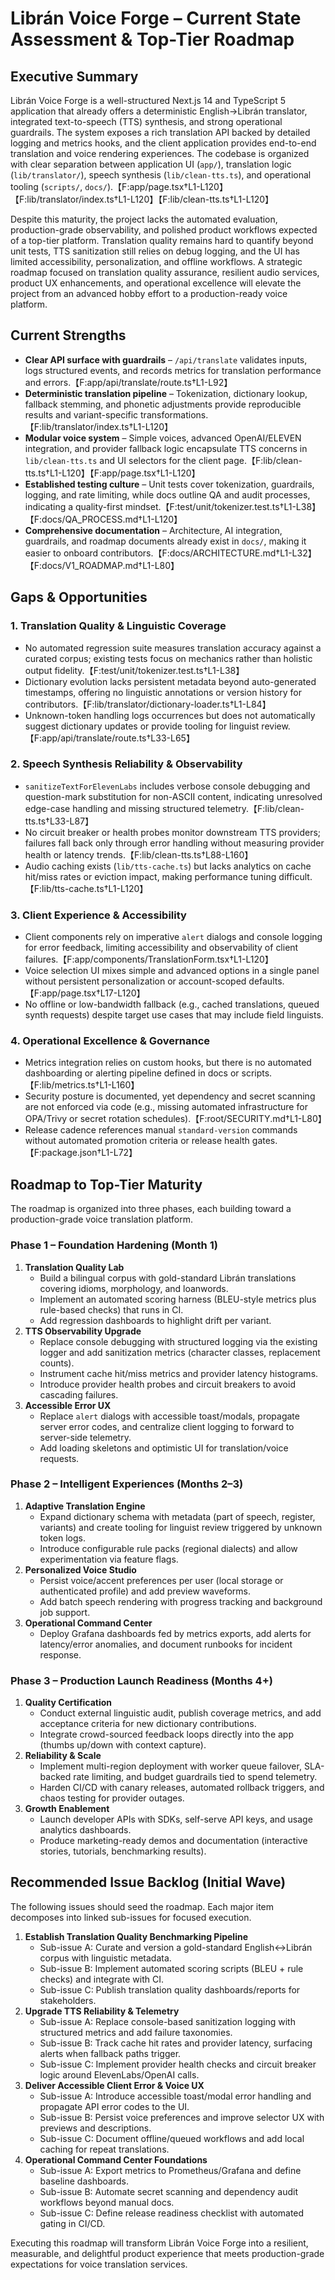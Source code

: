# Librán Voice Forge – Current State Assessment & Top-Tier Roadmap

## Executive Summary
Librán Voice Forge is a well-structured Next.js 14 and TypeScript 5 application that already offers a deterministic English→Librán translator, integrated text-to-speech (TTS) synthesis, and strong operational guardrails. The system exposes a rich translation API backed by detailed logging and metrics hooks, and the client application provides end-to-end translation and voice rendering experiences. The codebase is organized with clear separation between application UI (`app/`), translation logic (`lib/translator/`), speech synthesis (`lib/clean-tts.ts`), and operational tooling (`scripts/`, `docs/`).【F:app/page.tsx†L1-L120】【F:lib/translator/index.ts†L1-L120】【F:lib/clean-tts.ts†L1-L120】

Despite this maturity, the project lacks the automated evaluation, production-grade observability, and polished product workflows expected of a top-tier platform. Translation quality remains hard to quantify beyond unit tests, TTS sanitization still relies on debug logging, and the UI has limited accessibility, personalization, and offline workflows. A strategic roadmap focused on translation quality assurance, resilient audio services, product UX enhancements, and operational excellence will elevate the project from an advanced hobby effort to a production-ready voice platform.

## Current Strengths
- **Clear API surface with guardrails** – `/api/translate` validates inputs, logs structured events, and records metrics for translation performance and errors.【F:app/api/translate/route.ts†L1-L92】
- **Deterministic translation pipeline** – Tokenization, dictionary lookup, fallback stemming, and phonetic adjustments provide reproducible results and variant-specific transformations.【F:lib/translator/index.ts†L1-L120】
- **Modular voice system** – Simple voices, advanced OpenAI/ELEVEN integration, and provider fallback logic encapsulate TTS concerns in `lib/clean-tts.ts` and UI selectors for the client page.【F:lib/clean-tts.ts†L1-L120】【F:app/page.tsx†L1-L120】
- **Established testing culture** – Unit tests cover tokenization, guardrails, logging, and rate limiting, while docs outline QA and audit processes, indicating a quality-first mindset.【F:test/unit/tokenizer.test.ts†L1-L38】【F:docs/QA_PROCESS.md†L1-L120】
- **Comprehensive documentation** – Architecture, AI integration, guardrails, and roadmap documents already exist in `docs/`, making it easier to onboard contributors.【F:docs/ARCHITECTURE.md†L1-L32】【F:docs/V1_ROADMAP.md†L1-L80】

## Gaps & Opportunities
### 1. Translation Quality & Linguistic Coverage
- No automated regression suite measures translation accuracy against a curated corpus; existing tests focus on mechanics rather than holistic output fidelity.【F:test/unit/tokenizer.test.ts†L1-L38】
- Dictionary evolution lacks persistent metadata beyond auto-generated timestamps, offering no linguistic annotations or version history for contributors.【F:lib/translator/dictionary-loader.ts†L1-L84】
- Unknown-token handling logs occurrences but does not automatically suggest dictionary updates or provide tooling for linguist review.【F:app/api/translate/route.ts†L33-L65】

### 2. Speech Synthesis Reliability & Observability
- `sanitizeTextForElevenLabs` includes verbose console debugging and question-mark substitution for non-ASCII content, indicating unresolved edge-case handling and missing structured telemetry.【F:lib/clean-tts.ts†L33-L87】
- No circuit breaker or health probes monitor downstream TTS providers; failures fall back only through error handling without measuring provider health or latency trends.【F:lib/clean-tts.ts†L88-L160】
- Audio caching exists (`lib/tts-cache.ts`) but lacks analytics on cache hit/miss rates or eviction impact, making performance tuning difficult.【F:lib/tts-cache.ts†L1-L120】

### 3. Client Experience & Accessibility
- Client components rely on imperative `alert` dialogs and console logging for error feedback, limiting accessibility and observability of client failures.【F:app/components/TranslationForm.tsx†L1-L120】
- Voice selection UI mixes simple and advanced options in a single panel without persistent personalization or account-scoped defaults.【F:app/page.tsx†L17-L120】
- No offline or low-bandwidth fallback (e.g., cached translations, queued synth requests) despite target use cases that may include field linguists.

### 4. Operational Excellence & Governance
- Metrics integration relies on custom hooks, but there is no automated dashboarding or alerting pipeline defined in docs or scripts.【F:lib/metrics.ts†L1-L160】
- Security posture is documented, yet dependency and secret scanning are not enforced via code (e.g., missing automated infrastructure for OPA/Trivy or secret rotation schedules).【F:root/SECURITY.md†L1-L80】
- Release cadence references manual `standard-version` commands without automated promotion criteria or release health gates.【F:package.json†L1-L72】

## Roadmap to Top-Tier Maturity
The roadmap is organized into three phases, each building toward a production-grade voice translation platform.

### Phase 1 – Foundation Hardening (Month 1)
1. **Translation Quality Lab**
   - Build a bilingual corpus with gold-standard Librán translations covering idioms, morphology, and loanwords.
   - Implement an automated scoring harness (BLEU-style metrics plus rule-based checks) that runs in CI.
   - Add regression dashboards to highlight drift per variant.
2. **TTS Observability Upgrade**
   - Replace console debugging with structured logging via the existing logger and add sanitization metrics (character classes, replacement counts).
   - Instrument cache hit/miss metrics and provider latency histograms.
   - Introduce provider health probes and circuit breakers to avoid cascading failures.
3. **Accessible Error UX**
   - Replace `alert` dialogs with accessible toast/modals, propagate server error codes, and centralize client logging to forward to server-side telemetry.
   - Add loading skeletons and optimistic UI for translation/voice requests.

### Phase 2 – Intelligent Experiences (Months 2–3)
1. **Adaptive Translation Engine**
   - Expand dictionary schema with metadata (part of speech, register, variants) and create tooling for linguist review triggered by unknown token logs.
   - Introduce configurable rule packs (regional dialects) and allow experimentation via feature flags.
2. **Personalized Voice Studio**
   - Persist voice/accent preferences per user (local storage or authenticated profile) and add preview waveforms.
   - Add batch speech rendering with progress tracking and background job support.
3. **Operational Command Center**
   - Deploy Grafana dashboards fed by metrics exports, add alerts for latency/error anomalies, and document runbooks for incident response.

### Phase 3 – Production Launch Readiness (Months 4+)
1. **Quality Certification**
   - Conduct external linguistic audit, publish coverage metrics, and add acceptance criteria for new dictionary contributions.
   - Integrate crowd-sourced feedback loops directly into the app (thumbs up/down with context capture).
2. **Reliability & Scale**
   - Implement multi-region deployment with worker queue failover, SLA-backed rate limiting, and budget guardrails tied to spend telemetry.
   - Harden CI/CD with canary releases, automated rollback triggers, and chaos testing for provider outages.
3. **Growth Enablement**
   - Launch developer APIs with SDKs, self-serve API keys, and usage analytics dashboards.
   - Produce marketing-ready demos and documentation (interactive stories, tutorials, benchmarking results).

## Recommended Issue Backlog (Initial Wave)
The following issues should seed the roadmap. Each major item decomposes into linked sub-issues for focused execution.

1. **Establish Translation Quality Benchmarking Pipeline**
   - Sub-issue A: Curate and version a gold-standard English↔Librán corpus with linguistic metadata.
   - Sub-issue B: Implement automated scoring scripts (BLEU + rule checks) and integrate with CI.
   - Sub-issue C: Publish translation quality dashboards/reports for stakeholders.
2. **Upgrade TTS Reliability & Telemetry**
   - Sub-issue A: Replace console-based sanitization logging with structured metrics and add failure taxonomies.
   - Sub-issue B: Track cache hit rates and provider latency, surfacing alerts when fallback paths trigger.
   - Sub-issue C: Implement provider health checks and circuit breaker logic around ElevenLabs/OpenAI calls.
3. **Deliver Accessible Client Error & Voice UX**
   - Sub-issue A: Introduce accessible toast/modal error handling and propagate API error codes to the UI.
   - Sub-issue B: Persist voice preferences and improve selector UX with previews and descriptions.
   - Sub-issue C: Document offline/queued workflows and add local caching for repeat translations.
4. **Operational Command Center Foundations**
   - Sub-issue A: Export metrics to Prometheus/Grafana and define baseline dashboards.
   - Sub-issue B: Automate secret scanning and dependency audit workflows beyond manual docs.
   - Sub-issue C: Define release readiness checklist with automated gating in CI/CD.

Executing this roadmap will transform Librán Voice Forge into a resilient, measurable, and delightful product experience that meets production-grade expectations for voice translation services.
